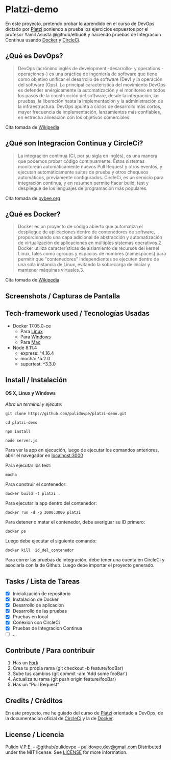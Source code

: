 # Platzi-demo

En este proyecto, pretendo probar lo aprendido en el curso de DevOps dictado por [Platzi](https://platzi.com)
poniendo a prueba los ejercicios expuestos por el profesor Yamil Asusta @github/elbuo8 y haciendo pruebas de Integración Contínua usando [Docker](https://docker.com) y [CircleCi](https://circleci.com).

## ¿Qué es DevOps?

>DevOps (acrónimo inglés de development -desarrollo- y operations -operaciones-) es una práctica de ingeniería de software que tiene como objetivo unificar el desarrollo de software (Dev) y la operación del software (Ops). La principal característica del movimiento DevOps es defender enérgicamente la automatización y el monitoreo en todos los pasos de la construcción del software, desde la integración, las pruebas, la liberación hasta la implementación y la administración de la infraestructura. DevOps apunta a ciclos de desarrollo más cortos, mayor frecuencia de implementación, lanzamientos más confiables, en estrecha alineación con los objetivos comerciales.

Cita tomada de [Wikipedia](https://es.wikipedia.org/wiki/DevOps)

## ¿Qué son Integracion Continua y CircleCi?

>La integración continua (CI, por su sigla en inglés), es una manera que podemos probar código continuamente. Estos sistemas monitorean automáticamente nuevos Pull Request y otros eventos, y ejecutan automáticamente suites de prueba y otros chequeos automáticos, previamente configurados. 
>CircleCi, es un servicio para integración continua, y en resumen permite hacer build, test y despliegue de los lenguajes de programación más populares.

Cita tomada de [pybee.org](https://pybee.org/es/contribuir/como-ayudar/principiantes/que-es/ci/)

## ¿Qué es Docker?

>Docker es un proyecto de código abierto que automatiza el despliegue de aplicaciones dentro de contenedores de software, proporcionando una capa adicional de abstracción y automatización de virtualización de aplicaciones en múltiples sistemas operativos.2​ Docker utiliza características de aislamiento de recursos del kernel Linux, tales como cgroups y espacios de nombres (namespaces) para permitir que "contenedores" independientes se ejecuten dentro de una sola instancia de Linux, evitando la sobrecarga de iniciar y mantener máquinas virtuales.3​. 

Cita tomada de [Wikipedia](https://es.wikipedia.org/wiki/Docker_(software))

## Screenshots / Capturas de Pantalla


## Tech-framework used / Tecnologías Usadas
- Docker  17.05.0-ce 
	- Para [Linux](https://docs.docker.com/install/linux/docker-ce/debian/)
	- Para [Windows](https://docs.docker.com/docker-for-windows/) 
	- Para [Mac](https://docs.docker.com/docker-for-mac/)
- Node 8.11.4
	- express: ^4.16.4
	- mocha: ^5.2.0
	- supertest: ^3.3.0

## Install / Instalación
#### OS X, Linux y Windows
*Abra un terminal y ejecute:*
```Shell
git clone http://github.com/pulidovpe/platzi-demo.git

cd platzi-demo

npm install

node server.js
```
Para ver la app en ejecución, luego de ejecutar los comandos anteriores, abrir el navegador en [localhost:3000](http://localhost:3000/)

Para ejecutar los test:
```Shell
mocha
```
Para construir el contenedor:
```Shell
docker build -t platzi .
```
Para ejecutar la app dentro del contenedor:
```Shell
docker run -d -p 3000:3000 platzi 
```
Para detener o matar el contenedor, debe averiguar su ID primero:
```Shell
docker ps 
```
Luego debe ejecutar el siguiente comando:
```Shell
docker kill  id_del_contenedor 
```

Para correr las pruebas de integración, debe tener una cuenta en CircleCi y asociarla con la de Github. Luego debe importar el proyecto generado.

## Tasks / Lista de Tareas
- [x] Inicialización de repositorio
- [x] Instalación de Docker
- [x] Desarrollo de aplicación
- [x] Desarrollo de las pruebas
- [x] Pruebas en local
- [x] Conexion con CircleCi
- [x] Pruebas de Integracion Continua
- [ ] ...

## Contribute / Para contribuir
1. Has un [Fork](https://github.com/pulidovpe/docker-php-mysql/fork)
2. Crea tu propia rama (git checkout -b feature/fooBar)
3. Sube tus cambios (git commit -am 'Add some fooBar')
4. Actualiza tu rama (git push origin feature/fooBar)
5. Has un "Pull Request"

## Credits / Créditos
En este proyecto, me he guiado del curso de [Platzi](https://platzi.com/clases/1135-devops/) orientado a DevOps, de la documentacion oficial de [CircleCi](https://circleci.com/docs/2.0/) y la de [Docker](https://docs.docker.com/compose/).

## License / Licencia
Pulido V.P.E. – @github/pulidovpe – pulidovpe.dev@gmail.com
Distributed under the MIT license. See [LICENSE](LICENSE) for more information.
